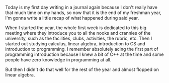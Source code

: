 Today is my first day writing in a journal again because I don't really have that much time on my hands, so now that it is the end of my freshman year, I'm gonna write a little recap of what happened during said year.

When I started the year, the whole first week is dedicated to this big meeting where they introduce you to all the nooks and crannies of the university, such as the facilities, clubs, activities, the rubric, etc. Then I started out studying calculus, linear algebra, introduction to CS and introduction to programming. I remember absolutely acing the first part of programming introduction because I knew a bit of C++ at the time and some people have zero knowledge in programming at all.

But then I didn't do that well for the rest of the year and almost flopped on linear algebra. 